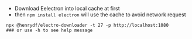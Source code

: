 * Download Eelectron into local cache at first
* then `npm install electron` will use the cache to avoid network request

```shell
npx @henrydf/electro-downloader -t 27 -p http://localhost:1080
### or use -h to see help message
```